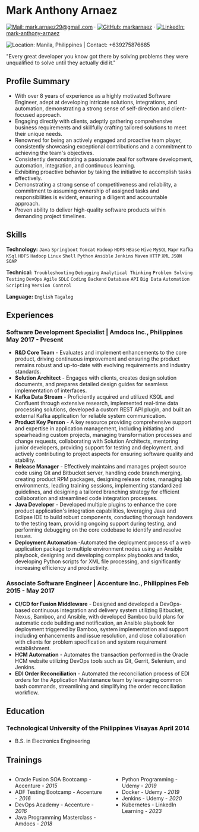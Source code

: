 <link rel="stylesheet" type="text/css" href="resume-stylesheet.css">

# Mark Anthony Arnaez

<span class="info">

[![Mail:](https://simpleicons.org/icons/gmail.svg) mark.arnaez29@gmail.com](mailto:mark.arnaez29@gmail.com) · [![GitHub:](https://simpleicons.org/icons/github.svg) markarnaez](https://github.com/markarnaez) · [![LinkedIn:](https://simpleicons.org/icons/linkedin.svg) mark-anthony-arnaez](https://linkedin.com/in/mark-anthony-arnaez) 

![Location:](https://simpleicons.org/icons/googlemaps.svg) Manila, Philippines | Contact: +639275876685

</span>

<span class="quote">
"Every great developer you know got there by solving problems they were unqualified to solve until they actually did it."
</span>

## Profile Summary 

- With over 8 years of experience as a highly motivated Software Engineer, adept at developing intricate solutions, integrations, and automation, demonstrating a strong sense of self-direction and client-focused approach.
- Engaging directly with clients, adeptly gathering comprehensive business requirements and skillfully crafting tailored solutions to meet their unique needs.
- Renowned for being an actively engaged and proactive team player, consistently showcasing exceptional contributions and a commitment to achieving the team's objectives.
- Consistently demonstrating a passionate zeal for software development, automation, integration, and continuous learning.
- Exhibiting proactive behavior by taking the initiative to accomplish tasks effectively. 
- Demonstrating a strong sense of competitiveness and reliability, a commitment to assuming ownership of assigned tasks and responsibilities is evident, ensuring a diligent and accountable approach.
- Proven ability to deliver high-quality software products within demanding project timelines.

## Skills

**Technology:** `Java` `Springboot` `Tomcat` `Hadoop` `HDFS` `HBase` `Hive` `MySQL` `Mapr` `Kafka` `KSql` `HDFS` `Hadoop` `Linux` `Shell` `Python` `Ansible` `Jenkins` `Maven` `HTTP` `XML` `JSON` `SOAP`

**Technical:** `Troubleshooting` `Debugging` `Analytical Thinking` `Problem Solving` `Testing` `DevOps` `Agile` `SDLC` `Coding` `Backend` `Database` `API` `Big Data` `Automation` `Scripting` `Version Control` 

**Language:** `English` `Tagalog`

## Experiences

### Software Development Specialist | <location>Amdocs Inc., Philippines</location> <time>May 2017 - Present</timme>

- **R&D Core Team** - Evaluates and implement enhancements to the core product, driving continuous improvement and ensuring the product remains robust and up-to-date with evolving requirements and industry standards.
- **Solution Architect** - Engages with clients, creates design solution documents, and prepares detailed design guides for seamless implementation of interfaces.
- **Kafka Data Stream** - Proficiently acquired and utilized KSQL and Confluent through extensive research, implemented real-time data processing solutions, developed a custom REST API plugin, and built an external Kafka application for reliable system communication.
- **Product Key Person** - A key resource providing comprehensive support and expertise in application management, including initiating and spearheading custom projects, managing transformation processes and change requests, collaborating with Solution Architects, mentoring junior developers, providing support for testing and deployment, and actively contributing to project aspects for ensuring software quality and stability.
- **Release Manager** - Effectively maintains and manages project source code using Git and Bitbucket server, handling code branch merging, creating product RPM packages, designing release notes, managing lab environments, leading training sessions, implementing standardized guidelines, and designing a tailored branching strategy for efficient collaboration and streamlined code integration processes.
- **Java Developer** - Developed multiple plugins to enhance the core product application's integration capabilities, leveraging Java and Eclipse IDE to build robust components, conducting thorough handovers to the testing team, providing ongoing support during testing, and performing debugging on the core codebase to identify and resolve issues.
- **Deployment Automation** -Automated the deployment process of a web application package to multiple environment nodes using an Ansible playbook, designing and developing complex playbooks and tasks, developing Python scripts for XML file processing, and significantly increasing efficiency and productivity.

### Associate Software Engineer | <location>Accenture Inc., Philippines</location> <time>Feb 2015 - May 2017</time>

- **CI/CD for Fusion Middleware** - Designed and developed a DevOps-based continuous integration and delivery system utilizing Bitbucket, Nexus, Bamboo, and Ansible, with developed Bamboo build plans for automatic code building and notification, an Ansible playbook for deployment triggered by Bamboo, system implementation and support including enhancements and issue resolution, and close collaboration with clients for problem specification and system requirement establishment.
- **HCM Automation** - Automates the transaction performed in the Oracle HCM website utilizing DevOps tools such as Git, Gerrit, Selenium, and Jenkins.
- **EDI Order Reconciliation** - Automated the reconciliation process of EDI orders for the Application Maintenance team by leveraging common bash commands, streamlining and simplifying the order reconciliation workflow.

## Education

### Technological University of the Philippines Visayas <time>April 2014</time>
- B.S. in Electronics Engineering

## Trainings

<div class="columns">
  <div>
    <ul>
      <li>Oracle Fusion SOA Bootcamp - Accenture - <i>2015</i></li>
      <li>ADF Testing Bootcamp - Accenture - <i>2016</i></li>
      <li>DevOps Academy - Accenture - <i>2016</i></li>
      <li>Java Programming Masterclass - Amdocs - <i>2018</i></li>
    </ul>
  </div>
  <div>
    <ul>
      <li>Python Programming - Udemy - <i>2019</i></li>
      <li>Docker - Udemy - <i>2019</i></li>
      <li>Jenkins - Udemy - <i>2020</i></li>
      <li>Kubernetes - LinkedIn Learning - <i>2023</i></li>
    </ul>
  </div>
</div>

